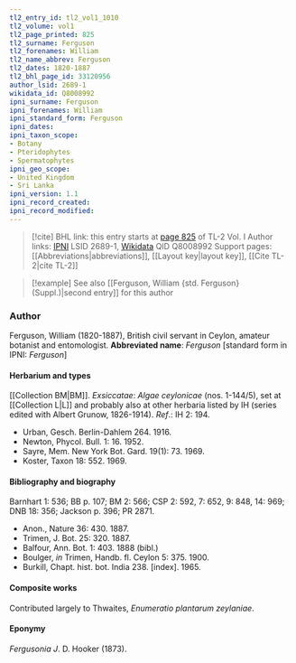 ```yaml
---
tl2_entry_id: tl2_vol1_1010
tl2_volume: vol1
tl2_page_printed: 825
tl2_surname: Ferguson
tl2_forenames: William
tl2_name_abbrev: Ferguson
tl2_dates: 1820-1887
tl2_bhl_page_id: 33120956
author_lsid: 2689-1
wikidata_id: Q8008992
ipni_surname: Ferguson
ipni_forenames: William
ipni_standard_form: Ferguson
ipni_dates: 
ipni_taxon_scope: 
- Botany
- Pteridophytes
- Spermatophytes
ipni_geo_scope: 
- United Kingdom
- Sri Lanka
ipni_version: 1.1
ipni_record_created: 
ipni_record_modified:
---
```


> [!cite] BHL link: this entry starts at [page 825](https://www.biodiversitylibrary.org/page/33120956) of TL-2 Vol. I
> Author links: [IPNI](https://www.ipni.org/a/2689-1) LSID 2689-1, [Wikidata](https://www.wikidata.org/wiki/Q8008992) QID Q8008992
> Support pages: [[Abbreviations|abbreviations]], [[Layout key|layout key]], [[Cite TL-2|cite TL-2]]

> [!example] See also [[Ferguson, William {std. Ferguson} (Suppl.)|second entry]] for this author

### Author

Ferguson, William (1820-1887), British civil servant in Ceylon, amateur botanist and entomologist. 
**Abbreviated name**: *Ferguson* \[standard form in IPNI: *Ferguson*\]

#### Herbarium and types

[[Collection BM|BM]].
*Exsiccatae*: *Algae ceylonicae* (nos. 1-144/5), set at [[Collection L|L]] and probably also at other herbaria listed by IH (series edited with Albert Grunow, 1826-1914).
*Ref*.: IH 2: 194.
- Urban, Gesch. Berlin-Dahlem 264. 1916.
- Newton, Phycol. Bull. 1: 16. 1952.
- Sayre, Mem. New York Bot. Gard. 19(1): 73. 1969.
- Koster, Taxon 18: 552. 1969.

#### Bibliography and biography

Barnhart 1: 536; BB p. 107; BM 2: 566; CSP 2: 592, 7: 652, 9: 848, 14: 969; DNB 18: 356; Jackson p. 396; PR 2871.
- Anon., Nature 36: 430. 1887.
- Trimen, J. Bot. 25: 320. 1887.
- Balfour, Ann. Bot. 1: 403. 1888 (bibl.)
- Boulger, *in* Trimen, Handb. fl. Ceylon 5: 375. 1900.
- Burkill, Chapt. hist. bot. India 238. \[index\]. 1965.

#### Composite works

Contributed largely to Thwaites, *Enumeratio plantarum zeylaniae*.

#### Eponymy

*Fergusonia J*. D. Hooker (1873).

